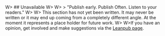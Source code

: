 
W> ## Unavailable
W>
W> > "Publish early. Publish Often. Listen to your readers."
W>
W> This section has not yet been written. It may never be written or it may end up coming from a completely different angle. At the moment it represents a place holder for future work.
W>
W>If you have an opinion, get involved and make suggestions via the [Leanpub page](https://leanpub.com/essential_acceptance_testing).

